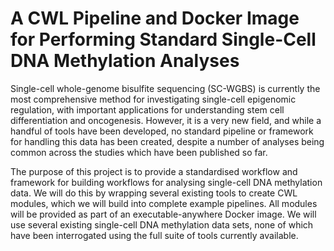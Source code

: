 # A CWL Pipeline and Docker Image for Performing Standard Single-Cell DNA Methylation Analyses

Single-cell whole-genome bisulfite sequencing (SC-WGBS) is currently the most comprehensive method for investigating single-cell epigenomic regulation, with important applications for understanding stem cell differentiation and oncogenesis. However, it is a very new field, and while a handful of tools have been developed, no standard pipeline or framework for handling this data has been created, despite a number of analyses being common across the studies which have been published so far.

The purpose of this project is to provide a standardised workflow and framework for building workflows for analysing single-cell DNA methylation data. We will do this by wrapping several existing tools to create CWL modules, which we will build into complete example pipelines. All modules will be provided as part of an executable-anywhere Docker image. We will use several existing single-cell DNA methylation data sets, none of which have been interrogated using the full suite of tools currently available.  


